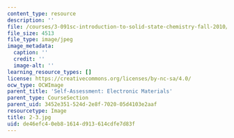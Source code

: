 ```yaml
---
content_type: resource
description: ''
file: /courses/3-091sc-introduction-to-solid-state-chemistry-fall-2010/de46efc40eb81614d913614cdfe7d83f_2-3.jpg
file_size: 4513
file_type: image/jpeg
image_metadata:
  caption: ''
  credit: ''
  image-alt: ''
learning_resource_types: []
license: https://creativecommons.org/licenses/by-nc-sa/4.0/
ocw_type: OCWImage
parent_title: 'Self-Assessment: Electronic Materials'
parent_type: CourseSection
parent_uid: 3452e351-524d-2e8f-7020-05d4103e2aaf
resourcetype: Image
title: 2-3.jpg
uid: de46efc4-0eb8-1614-d913-614cdfe7d83f
---
```


